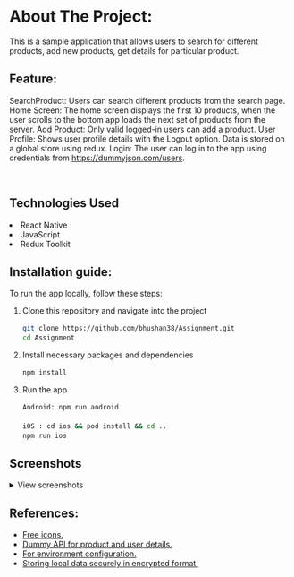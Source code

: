 # About The Project: 
This is a sample application that allows users to search for different products, add new products, get details for particular product.


## Feature:
SearchProduct: Users can search different products from the search page.
Home Screen: The home screen displays the first 10 products,  when the user scrolls to the bottom app loads the next set of products from the server.
Add Product: Only valid logged-in users can add a product.
User Profile: Shows user profile details with the Logout option. Data is stored on a global store using redux.
Login: The user can log in to the app using credentials from https://dummyjson.com/users.

<br />

## Technologies Used
<li>React Native </li>
<li>JavaScript</li>
<li>Redux Toolkit</li>

## Installation guide:

To run the app locally, follow these steps:

1. Clone this repository and navigate into the project
   ```sh
   git clone https://github.com/bhushan38/Assignment.git
   cd Assignment
   ```
2. Install necessary packages and dependencies
   ```sh
   npm install
   ```
3. Run the app
   ```sh
   Android: npm run android
   
   iOS : cd ios && pod install && cd ..
   npm run ios
   ```

## Screenshots
<details>
	<summary>View screenshots</summary>
<p align="left">
  <img src="screenshots/screen_1.png" width="320" style="border-radius:50%" />
  <img src="screenshots/screen_2.png" width="320" style="border-radius:50%" />
  <img src="screenshots/screen_3.png" width="320" style="border-radius:50%" />
  <img src="screenshots/screen_4.png" width="320" style="border-radius:50%" />
  <img src="screenshots/screen_5.png" width="320" style="border-radius:50%" />
</p>
</details>

## References:
 - [Free icons.](https://www.flaticon.com/)
 - [Dummy API for product and user details.](https://dummyjson.com/)
 - [For environment configuration.](https://github.com/goatandsheep/react-native-dotenv)
 - [Storing local data securely in encrypted format.](https://github.com/emeraldsanto/react-native-encrypted-storage#readme)

